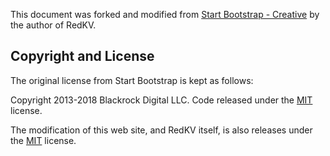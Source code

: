 This document was forked and modified from [Start Bootstrap - Creative](https://startbootstrap.com/template-overviews/creative/) by the author of RedKV.

## Copyright and License
The original license from Start Bootstrap is kept as follows:

Copyright 2013-2018 Blackrock Digital LLC. Code released under the [MIT](https://github.com/BlackrockDigital/startbootstrap-creative/blob/gh-pages/LICENSE) license.

The modification of this web site, and RedKV itself, is also releases under the  [MIT](https://github.com/BlackrockDigital/startbootstrap-creative/blob/gh-pages/LICENSE) license.
